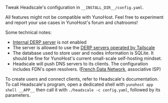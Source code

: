 Tweak Headscale's configuration in `__INSTALL_DIR__/config.yaml`.

All features might not be compatible with YunoHost.
Feel free to experiment and report your use cases in YunoHost's forum and chatrooms!

Some technical notes:
- [Internal DERP server](https://tailscale.com/blog/how-tailscale-works/#encrypted-tcp-relays-derp) is not enabled
- The server is allowed to use the [DERP servers operated by Tailscale](https://controlplane.tailscale.com/derpmap/default)
- The database used to store user and nodes information is SQLite. It should be fine for YunoHost's current small-scale self-hosting mindset.
- Headscale will push DNS servers to its clients. The configuration includes FDN's open resolvers. ([French Data Network](https://www.fdn.fr/actions/dns/), associative ISP)

To create users and connect clients, refer to Headscale's documentation.
To call Headscale's program, open a dedicated shell with `yunohost app shell __APP__` then call it with `./headscale -c config.yaml`, followed by its parameters.
